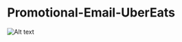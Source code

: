 # Promotional-Email-UberEats


<img src="/path/to/https://i.ibb.co/xGDR4nw/uber-Eats-desktop.webp" alt="Alt text" title="Optional title">
